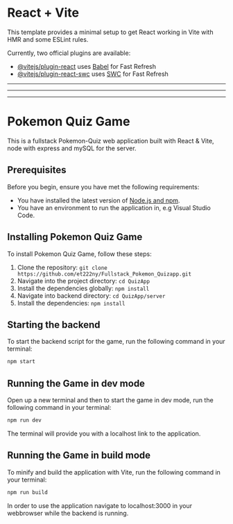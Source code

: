 # React + Vite

This template provides a minimal setup to get React working in Vite with HMR and some ESLint rules.

Currently, two official plugins are available:

- [@vitejs/plugin-react](https://github.com/vitejs/vite-plugin-react/blob/main/packages/plugin-react/README.md) uses [Babel](https://babeljs.io/) for Fast Refresh
- [@vitejs/plugin-react-swc](https://github.com/vitejs/vite-plugin-react-swc) uses [SWC](https://swc.rs/) for Fast Refresh

--------------------------------------
--------------------------------------
--------------------------------------

# Pokemon Quiz Game

This is a fullstack Pokemon-Quiz web application built with React & Vite, node with express and mySQL for the server.

## Prerequisites

Before you begin, ensure you have met the following requirements:

* You have installed the latest version of [Node.js and npm](https://nodejs.org/en/download/).
* You have an environment to run the application in, e.g Visual Studio Code. 

## Installing Pokemon Quiz Game

To install Pokemon Quiz Game, follow these steps:

1. Clone the repository: `git clone https://github.com/et222ny/Fullstack_Pokemon_Quizapp.git`
2. Navigate into the project directory: `cd QuizApp` 
3. Install the dependencies globally: `npm install`
4. Navigate into backend directory: `cd QuizApp/server`
5. Install the dependencies: `npm install`


## Starting the backend 

To start the backend script for the game, run the following command in your terminal:

```bash
npm start
```

## Running the Game in dev mode

Open up a new terminal and then to start the game in dev mode, run the following command in your terminal:

```bash
npm run dev 
```
The terminal will provide you with a localhost link to the application.


## Running the Game in build mode 

To minify and build the application with Vite, run the following command in your terminal: 

```bash
npm run build
```
In order to use the application navigate to localhost:3000 in your webbrowser while the backend is running.
